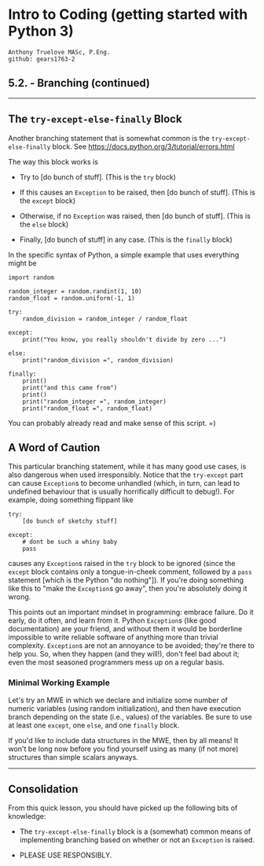 # Intro to Coding (getting started with Python 3)

    Anthony Truelove MASc, P.Eng.
    github: gears1763-2


## 5.2. - Branching (continued)

--------

## The `try-except-else-finally` Block

Another branching statement that is somewhat common is the `try-except-else-finally` 
block. See <https://docs.python.org/3/tutorial/errors.html>  

The way this block works is

  * Try to [do bunch of stuff]. (This is the `try` block)
  
  * If this causes an `Exception` to be raised, then [do bunch of stuff]. (This is the 
    `except` block)
  
  * Otherwise, if no `Exception` was raised, then [do bunch of stuff]. (This is the 
    `else` block)
  
  * Finally, [do bunch of stuff] in any case. (This is the `finally` block)

In the specific syntax of Python, a simple example that uses everything might be

    import random
    
    random_integer = random.randint(1, 10)
    random_float = random.uniform(-1, 1)
    
    try:
        random_division = random_integer / random_float
    
    except:
        print("You know, you really shouldn't divide by zero ...")
    
    else:
        print("random_division =", random_division)
    
    finally:
        print()
        print("and this came from")
        print()
        print("random_integer =", random_integer)
        print("random_float =", random_float)

You can probably already read and make sense of this script. =)


## A Word of Caution

This particular branching statement, while it has many good use cases, is also dangerous 
when used irresponsibly. Notice that the `try-except` part can cause `Exception`s to 
become unhandled (which, in turn, can lead to undefined behaviour that is usually 
horrifically difficult to debug!). For example, doing something flippant like

    try:
        [do bunch of sketchy stuff]
    
    except:
        # dont be such a whiny baby
        pass

causes any `Exception`s raised in the `try` block to be ignored (since the `except` 
block contains only a tongue-in-cheek comment, followed by a `pass` statement [which is 
the Python "do nothing"]). If you're doing something like this to "make the `Exception`s 
go away", then you're absolutely doing it wrong.  

This points out an important mindset in programming: embrace failure. Do it early, do it 
often, and learn from it. Python `Exception`s (like good documentation) are your friend,
and without them it would be borderline impossible to write reliable software of
anything more than trivial complexity. `Exception`s are not an annoyance to be avoided;
they're there to help you. So, when they happen (and they will!), don't feel bad about
it; even the most seasoned programmers mess up on a regular basis. 


### Minimal Working Example

Let's try an MWE in which we declare and initialize some number of numeric variables 
(using random initialization), and then have execution branch depending on the state 
(i.e., values) of the variables. Be sure to use at least one `except`, one `else`, and 
one `finally` block.  

If you'd like to include data structures in the MWE, then by all means! It won't be long 
now before you find yourself using as many (if not more) structures than simple scalars 
anyways.

--------


## Consolidation 

From this quick lesson, you should have picked up the following bits of knowledge:  

  * The `try-except-else-finally` block is a (somewhat) common means of implementing 
    branching based on whether or not an `Exception` is raised.
  
  * PLEASE USE RESPONSIBLY.
